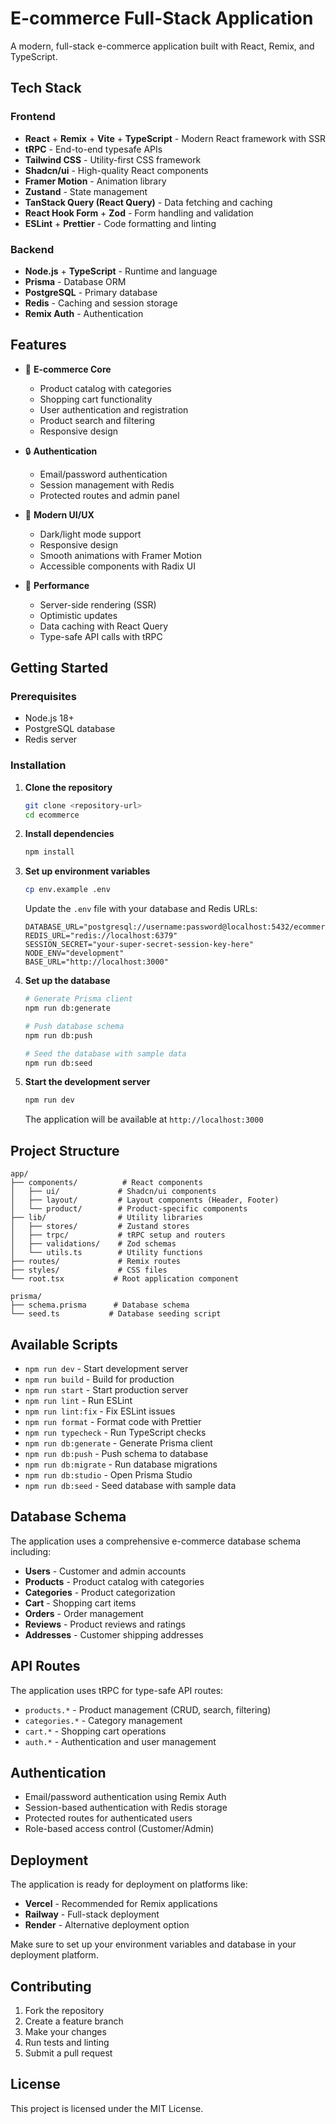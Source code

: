 # E-commerce Full-Stack Application

A modern, full-stack e-commerce application built with React, Remix, and TypeScript.

## Tech Stack

### Frontend
- **React** + **Remix** + **Vite** + **TypeScript** - Modern React framework with SSR
- **tRPC** - End-to-end typesafe APIs
- **Tailwind CSS** - Utility-first CSS framework
- **Shadcn/ui** - High-quality React components
- **Framer Motion** - Animation library
- **Zustand** - State management
- **TanStack Query (React Query)** - Data fetching and caching
- **React Hook Form** + **Zod** - Form handling and validation
- **ESLint** + **Prettier** - Code formatting and linting

### Backend
- **Node.js** + **TypeScript** - Runtime and language
- **Prisma** - Database ORM
- **PostgreSQL** - Primary database
- **Redis** - Caching and session storage
- **Remix Auth** - Authentication

## Features

- 🛒 **E-commerce Core**
  - Product catalog with categories
  - Shopping cart functionality
  - User authentication and registration
  - Product search and filtering
  - Responsive design

- 🔒 **Authentication**
  - Email/password authentication
  - Session management with Redis
  - Protected routes and admin panel

- 🎨 **Modern UI/UX**
  - Dark/light mode support
  - Responsive design
  - Smooth animations with Framer Motion
  - Accessible components with Radix UI

- 🚀 **Performance**
  - Server-side rendering (SSR)
  - Optimistic updates
  - Data caching with React Query
  - Type-safe API calls with tRPC

## Getting Started

### Prerequisites

- Node.js 18+
- PostgreSQL database
- Redis server

### Installation

1. **Clone the repository**
   ```bash
   git clone <repository-url>
   cd ecommerce
   ```

2. **Install dependencies**
   ```bash
   npm install
   ```

3. **Set up environment variables**
   ```bash
   cp env.example .env
   ```
   
   Update the `.env` file with your database and Redis URLs:
   ```env
   DATABASE_URL="postgresql://username:password@localhost:5432/ecommerce_db"
   REDIS_URL="redis://localhost:6379"
   SESSION_SECRET="your-super-secret-session-key-here"
   NODE_ENV="development"
   BASE_URL="http://localhost:3000"
   ```

4. **Set up the database**
   ```bash
   # Generate Prisma client
   npm run db:generate
   
   # Push database schema
   npm run db:push
   
   # Seed the database with sample data
   npm run db:seed
   ```

5. **Start the development server**
   ```bash
   npm run dev
   ```

   The application will be available at `http://localhost:3000`

## Project Structure

```
app/
├── components/          # React components
│   ├── ui/             # Shadcn/ui components
│   ├── layout/         # Layout components (Header, Footer)
│   └── product/        # Product-specific components
├── lib/                # Utility libraries
│   ├── stores/         # Zustand stores
│   ├── trpc/           # tRPC setup and routers
│   ├── validations/    # Zod schemas
│   └── utils.ts        # Utility functions
├── routes/             # Remix routes
├── styles/             # CSS files
└── root.tsx           # Root application component

prisma/
├── schema.prisma      # Database schema
└── seed.ts           # Database seeding script
```

## Available Scripts

- `npm run dev` - Start development server
- `npm run build` - Build for production
- `npm run start` - Start production server
- `npm run lint` - Run ESLint
- `npm run lint:fix` - Fix ESLint issues
- `npm run format` - Format code with Prettier
- `npm run typecheck` - Run TypeScript checks
- `npm run db:generate` - Generate Prisma client
- `npm run db:push` - Push schema to database
- `npm run db:migrate` - Run database migrations
- `npm run db:studio` - Open Prisma Studio
- `npm run db:seed` - Seed database with sample data

## Database Schema

The application uses a comprehensive e-commerce database schema including:

- **Users** - Customer and admin accounts
- **Products** - Product catalog with categories
- **Categories** - Product categorization
- **Cart** - Shopping cart items
- **Orders** - Order management
- **Reviews** - Product reviews and ratings
- **Addresses** - Customer shipping addresses

## API Routes

The application uses tRPC for type-safe API routes:

- `products.*` - Product management (CRUD, search, filtering)
- `categories.*` - Category management
- `cart.*` - Shopping cart operations
- `auth.*` - Authentication and user management

## Authentication

- Email/password authentication using Remix Auth
- Session-based authentication with Redis storage
- Protected routes for authenticated users
- Role-based access control (Customer/Admin)

## Deployment

The application is ready for deployment on platforms like:

- **Vercel** - Recommended for Remix applications
- **Railway** - Full-stack deployment
- **Render** - Alternative deployment option

Make sure to set up your environment variables and database in your deployment platform.

## Contributing

1. Fork the repository
2. Create a feature branch
3. Make your changes
4. Run tests and linting
5. Submit a pull request

## License

This project is licensed under the MIT License.
